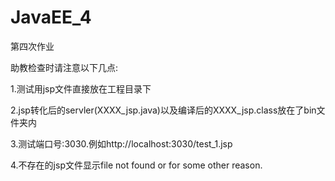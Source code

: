 # JavaEE_4
第四次作业

助教检查时请注意以下几点:

1.测试用jsp文件直接放在工程目录下

2.jsp转化后的servler(XXXX_jsp.java)以及编译后的XXXX_jsp.class放在了bin文件夹内

3.测试端口号:3030.例如http://localhost:3030/test_1.jsp

4.不存在的jsp文件显示file not found or for some other reason.
